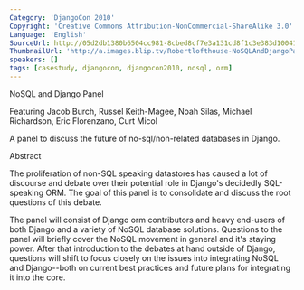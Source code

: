 ```yaml
---
Category: 'DjangoCon 2010'
Copyright: 'Creative Commons Attribution-NonCommercial-ShareAlike 3.0'
Language: 'English'
SourceUrl: http://05d2db1380b6504cc981-8cbed8cf7e3a131cd8f1c3e383d10041.r93.cf2.rackcdn.com/djangocon-2010/47_nosql-and-django-panel.flv
ThumbnailUrl: 'http://a.images.blip.tv/Robertlofthouse-NoSQLAndDjangoPanel848.png'
speakers: []
tags: [casestudy, djangocon, djangocon2010, nosql, orm]
---
```

NoSQL and Django Panel

Featuring Jacob Burch, Russel Keith-Magee, Noah Silas, Michael Richardson,
Eric Florenzano, Curt Micol

A panel to discuss the future of no-sql/non-related databases in Django.

Abstract

The proliferation of non-SQL speaking datastores has caused a lot of discourse
and debate over their potential role in Django's decidedly SQL-speaking ORM.
The goal of this panel is to consolidate and discuss the root questions of
this debate.

The panel will consist of Django orm contributors and heavy end-users of both
Django and a variety of NoSQL database solutions. Questions to the panel will
briefly cover the NoSQL movement in general and it's staying power. After that
introduction to the debates at hand outside of Django, questions will shift to
focus closely on the issues into integrating NoSQL and Django--both on current
best practices and future plans for integrating it into the core.

